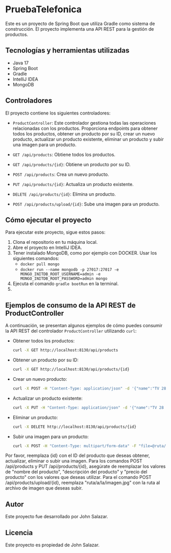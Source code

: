 # PruebaTelefonica

Este es un proyecto de Spring Boot que utiliza Gradle como sistema de construcción. El proyecto implementa una API REST para la gestión de productos.

## Tecnologías y herramientas utilizadas

- Java 17
- Spring Boot
- Gradle
- IntelliJ IDEA
- MongoDB

## Controladores

El proyecto contiene los siguientes controladores:

- `ProductController`: Este controlador gestiona todas las operaciones relacionadas con los productos. Proporciona endpoints para obtener todos los productos, obtener un producto por su ID, crear un nuevo producto, actualizar un producto existente, eliminar un producto y subir una imagen para un producto.

- `GET /api/products`: Obtiene todos los productos.
- `GET /api/products/{id}`: Obtiene un producto por su ID.
- `POST /api/products`: Crea un nuevo producto.
- `PUT /api/products/{id}`: Actualiza un producto existente.
- `DELETE /api/products/{id}`: Elimina un producto.
- `POST /api/products/upload/{id}`: Sube una imagen para un producto.

## Cómo ejecutar el proyecto

Para ejecutar este proyecto, sigue estos pasos:

1. Clona el repositorio en tu máquina local.
2. Abre el proyecto en IntelliJ IDEA.
3. Tener instalado MongoDB, como por ejemplo con DOCKER. Usar los siguientes comandos:
	- `docker pull mongo`
	- `docker run --name mongodb -p 27017:27017 -e MONGO_INITDB_ROOT_USERNAME=admin -e MONGO_INITDB_ROOT_PASSWORD=admin mongo`
4. Ejecuta el comando `gradle bootRun` en la terminal.
5. 
## Ejemplos de consumo de la API REST de ProductController

A continuación, se presentan algunos ejemplos de cómo puedes consumir la API REST del controlador `ProductController` utilizando `curl`:

- Obtener todos los productos:
  ```bash
  curl -X GET http://localhost:8130/api/products
- Obtener un producto por su ID:
  ```bash
  curl -X GET http://localhost:8130/api/products/{id}
- Crear un nuevo producto:  
  ```bash
  curl -X POST -H "Content-Type: application/json" -d '{"name":"TV 28 LG","price":500.0, "category":{"id":"1","name":"TV"}}' http://localhost:8130/api/products
- Actualizar un producto existente:
  ```bash  
  curl -X PUT -H "Content-Type: application/json" -d '{"name":"TV 28 LG","price":550.0, "category":{"id":"1","name":"TV"}}' http://localhost:8130/api/products/{id}
- Eliminar un producto:
  ```bash
  curl -X DELETE http://localhost:8130/api/products/{id}
- Subir una imagen para un producto:
  ```bash
  curl -X POST -H "Content-Type: multipart/form-data" -F "file=@ruta/a/la/imagen.jpg" http://localhost:8130/api/products/upload/{id}

Por favor, reemplaza {id} con el ID del producto que deseas obtener, actualizar, eliminar o subir una imagen. Para los comandos POST /api/products y PUT /api/products/{id}, asegúrate de reemplazar los valores de "nombre del producto", "descripción del producto" y "precio del producto" con los valores que deseas utilizar. Para el comando POST /api/products/upload/{id}, reemplaza "ruta/a/la/imagen.jpg" con la ruta al archivo de imagen que deseas subir.

## Autor

Este proyecto fue desarrollado por John Salazar.

## Licencia

Este proyecto es propiedad de John Salazar.
